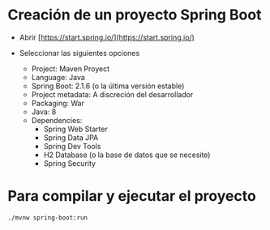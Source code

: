 # Creación de un proyecto Spring Boot

- Abrir [https://start.spring.io/](https://start.spring.io/)

- Seleccionar las siguientes opciones
  - Project: Maven Proyect
  - Language: Java
  - Spring Boot: 2.1.6 (o la última versión estable)
  - Project metadata: A discreción del desarrollador
  - Packaging: War
  - Java: 8
  - Dependencies:
    - Spring Web Starter
    - Spring Data JPA
    - Spring Dev Tools
    - H2 Database (o la base de datos que se necesite)
    - Spring Security


# Para compilar y ejecutar el proyecto

`./mvnw spring-boot:run`